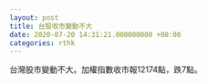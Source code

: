 ```yaml
---
layout: post
title: 台股收市變動不大
date: 2020-07-20 14:31:21.000000000 +08:00
categories: rthk
---
```


台灣股市變動不大。加權指數收市報12174點，跌7點。

